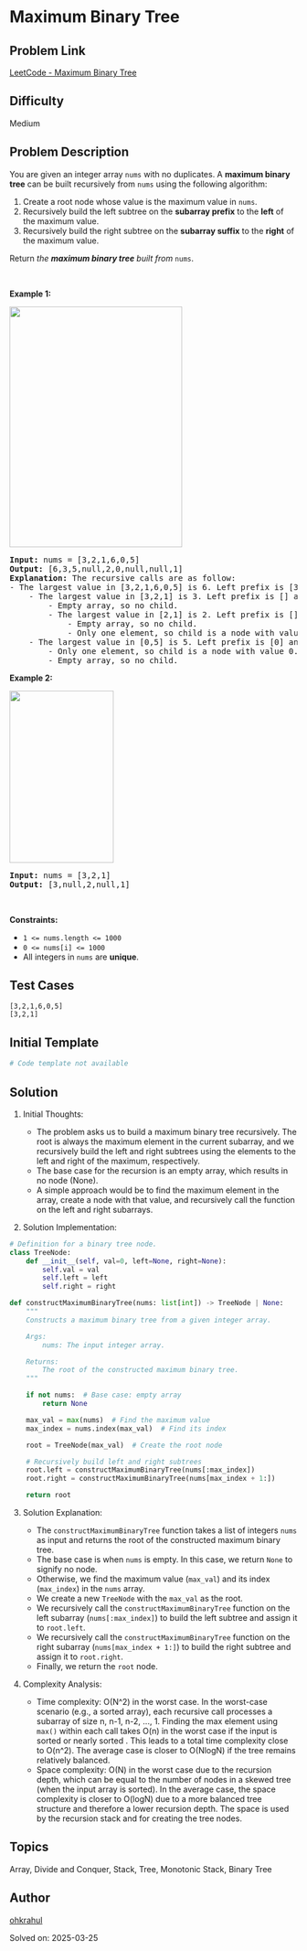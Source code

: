 # Maximum Binary Tree

## Problem Link
[LeetCode - Maximum Binary Tree](https://leetcode.com/problems/maximum-binary-tree/)

## Difficulty
Medium

## Problem Description
<p>You are given an integer array <code>nums</code> with no duplicates. A <strong>maximum binary tree</strong> can be built recursively from <code>nums</code> using the following algorithm:</p>

<ol>
	<li>Create a root node whose value is the maximum value in <code>nums</code>.</li>
	<li>Recursively build the left subtree on the <strong>subarray prefix</strong> to the <strong>left</strong> of the maximum value.</li>
	<li>Recursively build the right subtree on the <strong>subarray suffix</strong> to the <strong>right</strong> of the maximum value.</li>
</ol>

<p>Return <em>the <strong>maximum binary tree</strong> built from </em><code>nums</code>.</p>

<p>&nbsp;</p>
<p><strong class="example">Example 1:</strong></p>
<img alt="" src="https://assets.leetcode.com/uploads/2020/12/24/tree1.jpg" style="width: 302px; height: 421px;" />
<pre>
<strong>Input:</strong> nums = [3,2,1,6,0,5]
<strong>Output:</strong> [6,3,5,null,2,0,null,null,1]
<strong>Explanation:</strong> The recursive calls are as follow:
- The largest value in [3,2,1,6,0,5] is 6. Left prefix is [3,2,1] and right suffix is [0,5].
    - The largest value in [3,2,1] is 3. Left prefix is [] and right suffix is [2,1].
        - Empty array, so no child.
        - The largest value in [2,1] is 2. Left prefix is [] and right suffix is [1].
            - Empty array, so no child.
            - Only one element, so child is a node with value 1.
    - The largest value in [0,5] is 5. Left prefix is [0] and right suffix is [].
        - Only one element, so child is a node with value 0.
        - Empty array, so no child.
</pre>

<p><strong class="example">Example 2:</strong></p>
<img alt="" src="https://assets.leetcode.com/uploads/2020/12/24/tree2.jpg" style="width: 182px; height: 301px;" />
<pre>
<strong>Input:</strong> nums = [3,2,1]
<strong>Output:</strong> [3,null,2,null,1]
</pre>

<p>&nbsp;</p>
<p><strong>Constraints:</strong></p>

<ul>
	<li><code>1 &lt;= nums.length &lt;= 1000</code></li>
	<li><code>0 &lt;= nums[i] &lt;= 1000</code></li>
	<li>All integers in <code>nums</code> are <strong>unique</strong>.</li>
</ul>


## Test Cases
```
[3,2,1,6,0,5]
[3,2,1]
```

## Initial Template
```python
# Code template not available
```

## Solution
1. Initial Thoughts:
   - The problem asks us to build a maximum binary tree recursively.  The root is always the maximum element in the current subarray, and we recursively build the left and right subtrees using the elements to the left and right of the maximum, respectively.
   - The base case for the recursion is an empty array, which results in no node (None).
   - A simple approach would be to find the maximum element in the array, create a node with that value, and recursively call the function on the left and right subarrays.

2. Solution Implementation:
```python
# Definition for a binary tree node.
class TreeNode:
    def __init__(self, val=0, left=None, right=None):
        self.val = val
        self.left = left
        self.right = right

def constructMaximumBinaryTree(nums: list[int]) -> TreeNode | None:
    """
    Constructs a maximum binary tree from a given integer array.

    Args:
        nums: The input integer array.

    Returns:
        The root of the constructed maximum binary tree.
    """

    if not nums:  # Base case: empty array
        return None

    max_val = max(nums)  # Find the maximum value
    max_index = nums.index(max_val)  # Find its index

    root = TreeNode(max_val)  # Create the root node

    # Recursively build left and right subtrees
    root.left = constructMaximumBinaryTree(nums[:max_index])  
    root.right = constructMaximumBinaryTree(nums[max_index + 1:])

    return root
```

3. Solution Explanation:
   - The `constructMaximumBinaryTree` function takes a list of integers `nums` as input and returns the root of the constructed maximum binary tree.
   - The base case is when `nums` is empty. In this case, we return `None` to signify no node.
   - Otherwise, we find the maximum value (`max_val`) and its index (`max_index`) in the `nums` array.
   - We create a new `TreeNode` with the `max_val` as the root.
   - We recursively call the `constructMaximumBinaryTree` function on the left subarray (`nums[:max_index]`) to build the left subtree and assign it to `root.left`.
   - We recursively call the `constructMaximumBinaryTree` function on the right subarray (`nums[max_index + 1:]`) to build the right subtree and assign it to `root.right`.
   - Finally, we return the `root` node.


4. Complexity Analysis:
   - Time complexity: O(N^2) in the worst case. In the worst-case scenario (e.g., a sorted array), each recursive call processes a subarray of size n, n-1, n-2, ..., 1.  Finding the max element using `max()` within each call takes O(n) in the worst case if the input is sorted or nearly sorted . This leads to a total time complexity close to O(n^2). The average case is closer to O(NlogN) if the tree remains relatively balanced.
   - Space complexity: O(N) in the worst case due to the recursion depth, which can be equal to the number of nodes in a skewed tree (when the input array is sorted).  In the average case, the space complexity is closer to O(logN) due to a more balanced tree structure and therefore a lower recursion depth. The space is used by the recursion stack and for creating the tree nodes.


## Topics
Array, Divide and Conquer, Stack, Tree, Monotonic Stack, Binary Tree

## Author
[ohkrahul](https://github.com/ohkrahul)

Solved on: 2025-03-25
